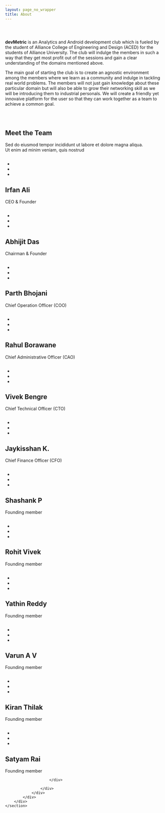 ```yaml
---
layout: page_no_wrapper
title: About
---
```


 <section id="company-information" class="wow fadeIn" style="padding: 30px 0;" data-wow-duration="1000ms" data-wow-delay="300ms">
        <div class="container">
            <div >
                <div class="col-sm-6">
                    <img src="{{site.baseurl}}/images/7.jpg" class="img-responsive" alt="">
                </div>
                <div class="col-sm-6 padding-top">
                    <p><strong>devMetric</strong> is an Analytics and Android development club which is fueled by the student of Alliance College of Engineering and Design (ACED) for the students of Alliance University. The club will indulge the members in such a way that they get most profit out of the sessions and gain a clear understanding of the domains mentioned above. </p>
	<p>The main goal of starting the club is to create an agnostic environment among the members where we learn as a community and indulge in tackling real world problems. The members will not just gain knowledge about these particular domain but will also be able to grow their networking skill as we will be introducing them to industrial personals. We will create a friendly yet innovaive platform for the user so that they can work together as a team to achieve a common goal.
</p>
                </div>
            </div>
        </div>
    </section>

<section id="team">
        <div class="container">
            <div class="row">
                <h1 class="title text-center wow fadeInDown" data-wow-duration="500ms" data-wow-delay="300ms">Meet the Team</h1>
                <p class="text-center wow fadeInDown" data-wow-duration="400ms" data-wow-delay="400ms">Sed do eiusmod tempor incididunt ut labore et dolore magna aliqua. <br>
                Ut enim ad minim veniam, quis nostrud </p>
                <div id="team-carousel" class="carousel slide wow fadeIn" data-ride="carousel" data-wow-duration="400ms" data-wow-delay="400ms">
<!--
                     Indicators 
                    <ol class="carousel-indicators visible-xs">
                        <li data-target="#team-carousel" data-slide-to="0" class="active"></li>
                        <li data-target="#team-carousel" data-slide-to="1"></li>
                    </ol>
-->
                    <!-- Wrapper for slides -->
                    <div class="carousel-inner">
                        <div class="item active">
                            <div class="col-sm-3 col-xs-6 wow fadeIn" data-wow-duration="1000ms" data-wow-delay="300ms">
                                <div class="team-single-wrapper">
                                    <div class="team-single">
                                        <div class="person-thumb">
                                            <img src="{{site.baseurl}}/images/1.jpg" class="img-responsive" alt="">
                                        </div>
                                        <div class="social-profile">
                                            <ul class="nav nav-pills">
                                                <li><a href="#"><i class="fa fa-facebook"></i></a></li>
                                                <li><a href="#"><i class="fa fa-twitter"></i></a></li>
                                                <li><a href="#"><i class="fa fa-google-plus"></i></a></li>
                                            </ul>
                                        </div>
                                    </div>
                                    <div class="person-info">
                                        <h2>Irfan Ali</h2>
                                        <p>CEO &amp; Founder</p>
                                    </div>
                                </div>
                            </div>
                             <div class="col-sm-3 col-xs-6 wow fadeIn" data-wow-duration="1000ms" data-wow-delay="300ms">
                                <div class="team-single-wrapper">
                                    <div class="team-single">
                                        <div class="person-thumb">
                                            <img src="{{site.baseurl}}/images/1.jpg" class="img-responsive" alt="">
                                        </div>
                                        <div class="social-profile">
                                            <ul class="nav nav-pills">
                                                <li><a href="#"><i class="fa fa-facebook"></i></a></li>
                                                <li><a href="#"><i class="fa fa-twitter"></i></a></li>
                                                <li><a href="#"><i class="fa fa-google-plus"></i></a></li>
                                            </ul>
                                        </div>
                                    </div>
                                    <div class="person-info">
                                        <h2>Abhijit Das</h2>
                                        <p>Chairman &amp; Founder</p>
                                    </div>
                                </div>
                            </div>
                            <div class="col-sm-3 col-xs-6 wow fadeIn" data-wow-duration="1000ms" data-wow-delay="300ms">
                                <div class="team-single-wrapper">
                                    <div class="team-single">
                                        <div class="person-thumb">
                                            <img src="{{site.baseurl}}/images/1.jpg" class="img-responsive" alt="">
                                        </div>
                                        <div class="social-profile">
                                            <ul class="nav nav-pills">
                                                <li><a href="#"><i class="fa fa-facebook"></i></a></li>
                                                <li><a href="#"><i class="fa fa-twitter"></i></a></li>
                                                <li><a href="#"><i class="fa fa-google-plus"></i></a></li>
                                            </ul>
                                        </div>
                                    </div>
                                    <div class="person-info">
                                        <h2>Parth Bhojani</h2>
                                        <p>Chief Operation Officer (COO)</p>
                                    </div>
                                </div>
                            </div>
                             <div class="col-sm-3 col-xs-6 wow fadeIn" data-wow-duration="1000ms" data-wow-delay="300ms">
                                <div class="team-single-wrapper">
                                    <div class="team-single">
                                        <div class="person-thumb">
                                            <img src="{{site.baseurl}}/images/1.jpg" class="img-responsive" alt="">
                                        </div>
                                        <div class="social-profile">
                                            <ul class="nav nav-pills">
                                                <li><a href="#"><i class="fa fa-facebook"></i></a></li>
                                                <li><a href="#"><i class="fa fa-twitter"></i></a></li>
                                                <li><a href="#"><i class="fa fa-google-plus"></i></a></li>
                                            </ul>
                                        </div>
                                    </div>
                                    <div class="person-info">
                                        <h2>Rahul Borawane</h2>
                                        <p>Chief Administrative Officer (CAO)</p>
                                    </div>
                                </div>
                            </div>
                             <div class="col-sm-3 col-xs-6 wow fadeIn" data-wow-duration="1000ms" data-wow-delay="300ms">
                                <div class="team-single-wrapper">
                                    <div class="team-single">
                                        <div class="person-thumb">
                                            <img src="{{site.baseurl}}/images/1.jpg" class="img-responsive" alt="">
                                        </div>
                                        <div class="social-profile">
                                            <ul class="nav nav-pills">
                                                <li><a href="#"><i class="fa fa-facebook"></i></a></li>
                                                <li><a href="#"><i class="fa fa-twitter"></i></a></li>
                                                <li><a href="#"><i class="fa fa-google-plus"></i></a></li>
                                            </ul>
                                        </div>
                                    </div>
                                    <div class="person-info">
                                        <h2>Vivek Bengre</h2>
                                        <p>Chief Technical Officer (CTO)</p>
                                    </div>
                                </div>
                            </div>
                             <div class="col-sm-3 col-xs-6 wow fadeIn" data-wow-duration="1000ms" data-wow-delay="300ms">
                                <div class="team-single-wrapper">
                                    <div class="team-single">
                                        <div class="person-thumb">
                                            <img src="{{site.baseurl}}/images/1.jpg" class="img-responsive" alt="">
                                        </div>
                                        <div class="social-profile">
                                            <ul class="nav nav-pills">
                                                <li><a href="#"><i class="fa fa-facebook"></i></a></li>
                                                <li><a href="#"><i class="fa fa-twitter"></i></a></li>
                                                <li><a href="#"><i class="fa fa-google-plus"></i></a></li>
                                            </ul>
                                        </div>
                                    </div>
                                    <div class="person-info">
                                        <h2>Jaykisshan K.</h2>
                                        <p>Chief Finance Officer (CFO)</p>
                                    </div>
                                </div>
                            </div>
                             <div class="col-sm-3 col-xs-6 wow fadeIn" data-wow-duration="1000ms" data-wow-delay="300ms">
                                <div class="team-single-wrapper">
                                    <div class="team-single">
                                        <div class="person-thumb">
                                            <img src="{{site.baseurl}}/images/1.jpg" class="img-responsive" alt="">
                                        </div>
                                        <div class="social-profile">
                                            <ul class="nav nav-pills">
                                                <li><a href="#"><i class="fa fa-facebook"></i></a></li>
                                                <li><a href="#"><i class="fa fa-twitter"></i></a></li>
                                                <li><a href="#"><i class="fa fa-google-plus"></i></a></li>
                                            </ul>
                                        </div>
                                    </div>
                                    <div class="person-info">
                                        <h2>Shashank P</h2>
                                        <p>Founding member</p>
                                    </div>
                                </div>
                            </div>
                             <div class="col-sm-3 col-xs-6 wow fadeIn" data-wow-duration="1000ms" data-wow-delay="300ms">
                                <div class="team-single-wrapper">
                                    <div class="team-single">
                                        <div class="person-thumb">
                                            <img src="{{site.baseurl}}/images/1.jpg" class="img-responsive" alt="">
                                        </div>
                                        <div class="social-profile">
                                            <ul class="nav nav-pills">
                                                <li><a href="#"><i class="fa fa-facebook"></i></a></li>
                                                <li><a href="#"><i class="fa fa-twitter"></i></a></li>
                                                <li><a href="#"><i class="fa fa-google-plus"></i></a></li>
                                            </ul>
                                        </div>
                                    </div>
                                    <div class="person-info">
                                        <h2>Rohit Vivek</h2>
                                        <p>Founding member</p>
                                    </div>
                                </div>
                            </div>
                             <div class="col-sm-3 col-xs-6 wow fadeIn" data-wow-duration="1000ms" data-wow-delay="300ms">
                                <div class="team-single-wrapper">
                                    <div class="team-single">
                                        <div class="person-thumb">
                                            <img src="{{site.baseurl}}/images/1.jpg" class="img-responsive" alt="">
                                        </div>
                                        <div class="social-profile">
                                            <ul class="nav nav-pills">
                                                <li><a href="#"><i class="fa fa-facebook"></i></a></li>
                                                <li><a href="#"><i class="fa fa-twitter"></i></a></li>
                                                <li><a href="#"><i class="fa fa-google-plus"></i></a></li>
                                            </ul>
                                        </div>
                                    </div>
                                    <div class="person-info">
                                        <h2>Yathin Reddy</h2>
                                        <p>Founding member</p>
                                    </div>
                                </div>
                            </div>
                             <div class="col-sm-3 col-xs-6 wow fadeIn" data-wow-duration="1000ms" data-wow-delay="300ms">
                                <div class="team-single-wrapper">
                                    <div class="team-single">
                                        <div class="person-thumb">
                                            <img src="{{site.baseurl}}/images/1.jpg" class="img-responsive" alt="">
                                        </div>
                                        <div class="social-profile">
                                            <ul class="nav nav-pills">
                                                <li><a href="#"><i class="fa fa-facebook"></i></a></li>
                                                <li><a href="#"><i class="fa fa-twitter"></i></a></li>
                                                <li><a href="#"><i class="fa fa-google-plus"></i></a></li>
                                            </ul>
                                        </div>
                                    </div>
                                    <div class="person-info">
                                        <h2>Varun A V</h2>
                                        <p>Founding member</p>
                                    </div>
                                </div>
                            </div>
                             <div class="col-sm-3 col-xs-6 wow fadeIn" data-wow-duration="1000ms" data-wow-delay="300ms">
                                <div class="team-single-wrapper">
                                    <div class="team-single">
                                        <div class="person-thumb">
                                            <img src="{{site.baseurl}}/images/1.jpg" class="img-responsive" alt="">
                                        </div>
                                        <div class="social-profile">
                                            <ul class="nav nav-pills">
                                                <li><a href="#"><i class="fa fa-facebook"></i></a></li>
                                                <li><a href="#"><i class="fa fa-twitter"></i></a></li>
                                                <li><a href="#"><i class="fa fa-google-plus"></i></a></li>
                                            </ul>
                                        </div>
                                    </div>
                                    <div class="person-info">
                                        <h2>Kiran Thilak</h2>
                                        <p>Founding member</p>
                                    </div>
                                </div>
                            </div>
                             <div class="col-sm-3 col-xs-6 wow fadeIn" data-wow-duration="1000ms" data-wow-delay="300ms">
                                <div class="team-single-wrapper">
                                    <div class="team-single">
                                        <div class="person-thumb">
                                            <img src="{{site.baseurl}}/images/1.jpg" class="img-responsive" alt="">
                                        </div>
                                        <div class="social-profile">
                                            <ul class="nav nav-pills">
                                                <li><a href="#"><i class="fa fa-facebook"></i></a></li>
                                                <li><a href="#"><i class="fa fa-twitter"></i></a></li>
                                                <li><a href="#"><i class="fa fa-google-plus"></i></a></li>
                                            </ul>
                                        </div>
                                    </div>
                                    <div class="person-info">
                                        <h2>Satyam Rai</h2>
                                        <p>Founding member</p>
                                    </div>
                                </div>
                            </div>
                            
                            
                            
                        </div>
                        
                    </div>
                </div>
            </div>
        </div>
    </section>
